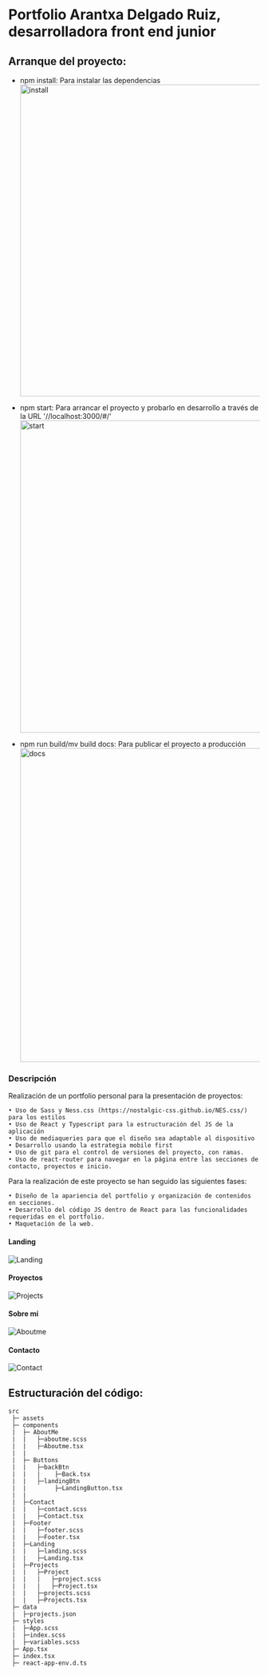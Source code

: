 # Portfolio Arantxa Delgado Ruiz, desarrolladora front end junior

## Arranque del proyecto:

- npm install: Para instalar las dependencias <img width="624" alt="install" src="https://user-images.githubusercontent.com/69849664/101142786-61a02e00-3616-11eb-877a-cff3666ceee5.PNG">

- npm start: Para arrancar el proyecto y probarlo en desarrollo a través de la URL '//localhost:3000/#/' <img width="625" alt="start" src="https://user-images.githubusercontent.com/69849664/101142795-649b1e80-3616-11eb-9c46-ea5a31cef5a2.PNG">

- npm run build/mv build docs: Para publicar el proyecto a producción <img width="628" alt="docs" src="https://user-images.githubusercontent.com/69849664/101142807-66fd7880-3616-11eb-9b84-2c1ecd7a9672.PNG">

### Descripción

Realización de un portfolio personal para la presentación de proyectos:

    • Uso de Sass y Ness.css (https://nostalgic-css.github.io/NES.css/) para los estilos
    • Uso de React y Typescript para la estructuración del JS de la aplicación
    • Uso de mediaqueries para que el diseño sea adaptable al dispositivo
    • Desarrollo usando la estrategia mobile first
    • Uso de git para el control de versiones del proyecto, con ramas.
    • Uso de react-router para navegar en la página entre las secciones de contacto, proyectos e inicio.

Para la realización de este proyecto se han seguido las siguientes fases:

    • Diseño de la apariencia del portfolio y organización de contenidos en secciones.
    • Desarrollo del código JS dentro de React para las funcionalidades requeridas en el portfolio.
    • Maquetación de la web.

#### Landing

![Landing](https://user-images.githubusercontent.com/70486185/118110615-ecb1fb00-b3e2-11eb-92b0-1873563d469a.png)

#### Proyectos

![Projects](https://user-images.githubusercontent.com/70486185/118110690-05baac00-b3e3-11eb-91e9-1a41f31c5087.png)

#### Sobre mí

![Aboutme](https://user-images.githubusercontent.com/70486185/118799956-a60b4780-b89f-11eb-9d27-485a344dac8c.png)


#### Contacto

![Contact](https://user-images.githubusercontent.com/70486185/118111262-c0e34500-b3e3-11eb-8b07-8c72ac61da1a.png)

## Estructuración del código:

```
src
 ├─ assets
 ├─ components
 |  ├─ AboutMe
 |  |   ├─aboutme.scss
 |  |   ├─Aboutme.tsx
 |  |
 |  ├─ Buttons
 |  |   ├─backBtn
 |  |   |    ├─Back.tsx
 |  |   ├─landingBtn
 |  |        ├─LandingButton.tsx
 |  |
 |  ├─Contact
 |  |   ├─contact.scss
 |  |   ├─Contact.tsx
 |  ├─Footer
 |  |   ├─footer.scss
 |  |   ├─Footer.tsx
 |  ├─Landing
 |  |   ├─landing.scss
 |  |   ├─Landing.tsx
 |  ├─Projects
 |  |   ├─Project
 |  |   |   ├─project.scss
 |  |   |   ├─Project.tsx
 |  |   ├─projects.scss
 |  |   ├─Projects.tsx
 ├─ data
 |  ├─projects.json
 ├─ styles
 |  ├─App.scss
 |  ├─index.scss
 |  ├─variables.scss
 ├─ App.tsx
 ├─ index.tsx
 ├─ react-app-env.d.ts

```
